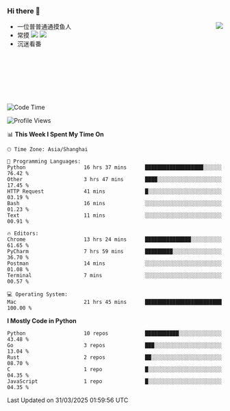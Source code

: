 ### Hi there 👋


<a href="https://github.com/yanlc39">
  <img align="right" src="https://github-readme-stats.vercel.app/api?username=yanlc39&show_icons=true&hide_border=true&icon_color=586069&title_color=a0a9af">
</a>

- 一位普普通通摸鱼人
- 常摸 ![](https://img.shields.io/badge/-Python-3e74a2?style=flat-square&logo=Python&logoColor=fff) ![](https://img.shields.io/badge/-C%2B%2B-brightgreen?style=flat-square)
- 沉迷看番



<br><br><br><br><br><br>


<!--START_SECTION:waka-->
![Code Time](http://img.shields.io/badge/Code%20Time-1%2C023%20hrs%2046%20mins-blue)

![Profile Views](http://img.shields.io/badge/Profile%20Views-0-blue)

📊 **This Week I Spent My Time On** 

```text
🕑︎ Time Zone: Asia/Shanghai

💬 Programming Languages: 
Python                   16 hrs 37 mins      ███████████████████░░░░░░   76.42 % 
Other                    3 hrs 47 mins       ████░░░░░░░░░░░░░░░░░░░░░   17.45 % 
HTTP Request             41 mins             █░░░░░░░░░░░░░░░░░░░░░░░░   03.19 % 
Bash                     16 mins             ░░░░░░░░░░░░░░░░░░░░░░░░░   01.23 % 
Text                     11 mins             ░░░░░░░░░░░░░░░░░░░░░░░░░   00.91 % 

🔥 Editors: 
Chrome                   13 hrs 24 mins      ███████████████░░░░░░░░░░   61.65 % 
PyCharm                  7 hrs 59 mins       █████████░░░░░░░░░░░░░░░░   36.70 % 
Postman                  14 mins             ░░░░░░░░░░░░░░░░░░░░░░░░░   01.08 % 
Terminal                 7 mins              ░░░░░░░░░░░░░░░░░░░░░░░░░   00.57 % 

💻 Operating System: 
Mac                      21 hrs 45 mins      █████████████████████████   100.00 % 
```

**I Mostly Code in Python** 

```text
Python                   10 repos            ███████████░░░░░░░░░░░░░░   43.48 % 
Go                       3 repos             ███░░░░░░░░░░░░░░░░░░░░░░   13.04 % 
Rust                     2 repos             ██░░░░░░░░░░░░░░░░░░░░░░░   08.70 % 
C                        1 repo              █░░░░░░░░░░░░░░░░░░░░░░░░   04.35 % 
JavaScript               1 repo              █░░░░░░░░░░░░░░░░░░░░░░░░   04.35 % 
```




 Last Updated on 31/03/2025 01:59:56 UTC
<!--END_SECTION:waka-->
